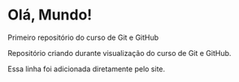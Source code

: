 # Olá, Mundo!
 Primeiro repositório do curso de Git e GitHub

 Repositório criando durante visualização do curso de Git e GitHub.
 
 Essa linha foi adicionada diretamente pelo site.
